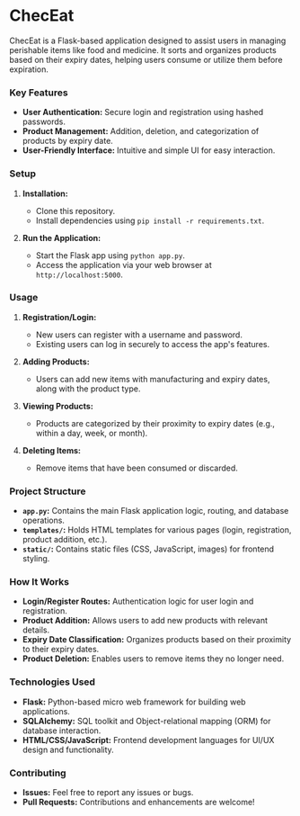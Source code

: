 # ChecEat

ChecEat is a Flask-based application designed to assist users in managing perishable items like food and medicine. It sorts and organizes products based on their expiry dates, helping users consume or utilize them before expiration.

### Key Features

- **User Authentication:** Secure login and registration using hashed passwords.
- **Product Management:** Addition, deletion, and categorization of products by expiry date.
- **User-Friendly Interface:** Intuitive and simple UI for easy interaction.

### Setup

1. **Installation:**
   - Clone this repository.
   - Install dependencies using `pip install -r requirements.txt`.

2. **Run the Application:**
   - Start the Flask app using `python app.py`.
   - Access the application via your web browser at `http://localhost:5000`.

### Usage

1. **Registration/Login:**
   - New users can register with a username and password.
   - Existing users can log in securely to access the app's features.

2. **Adding Products:**
   - Users can add new items with manufacturing and expiry dates, along with the product type.

3. **Viewing Products:**
   - Products are categorized by their proximity to expiry dates (e.g., within a day, week, or month).

4. **Deleting Items:**
   - Remove items that have been consumed or discarded.

### Project Structure

- **`app.py`:** Contains the main Flask application logic, routing, and database operations.
- **`templates/`:** Holds HTML templates for various pages (login, registration, product addition, etc.).
- **`static/`:** Contains static files (CSS, JavaScript, images) for frontend styling.

### How It Works

- **Login/Register Routes:** Authentication logic for user login and registration.
- **Product Addition:** Allows users to add new products with relevant details.
- **Expiry Date Classification:** Organizes products based on their proximity to their expiry dates.
- **Product Deletion:** Enables users to remove items they no longer need.

### Technologies Used

- **Flask:** Python-based micro web framework for building web applications.
- **SQLAlchemy:** SQL toolkit and Object-relational mapping (ORM) for database interaction.
- **HTML/CSS/JavaScript:** Frontend development languages for UI/UX design and functionality.

### Contributing

- **Issues:** Feel free to report any issues or bugs.
- **Pull Requests:** Contributions and enhancements are welcome!
